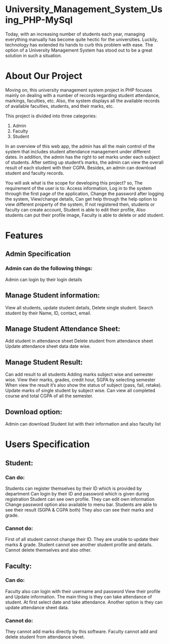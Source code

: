 # University_Management_System_Using_PHP-MySql
Today, with an increasing number of students each year, managing everything manually has become quite hectic for the universities. Luckily, technology has extended its hands to curb this problem with ease. The option of a University Management System has stood out to be a great solution in such a situation.

# About Our Project
Moving on, this university management system project in PHP focuses mainly on dealing with a number of records regarding student attendance, markings, faculties, etc. Also, the system displays all the available records of available faculties, students, and their marks, etc. 

This project is divided into three categories: 

1. Admin
2. Faculty
3. Student

In an overview of this web app, the admin has all the main control of the system that includes student attendance management under different dates. In addition, the admin has the right to set marks under each subject of students. After setting up student’s marks, the admin can view the overall result of each student with their CGPA. Besides, an admin can download student and faculty records.

You will ask what is the scope for developing this project? so, The requirement of the user is to: Access information, Log in to the system through the first page of the application, Change the password after logging the system, View/change details, Can get help through the help option to view different property of the system, If not registered then, students or faculty can create account, Student is able to edit their profile, Also students can put their profile image, Faculty is able to delete or add student.

# Features


## Admin Specification
### Admin can do the following things:

Admin can login by their login details

## Manage Student information:
View all students, update student details, Delete single student.
Search student by their Name, ID, contact, email.

## Manage Student Attendance Sheet:
Add student in attendance sheet
Delete student from attendance sheet
Update attendance sheet data date wise.

## Manage Student Result:
Can add result to all students
Adding marks subject wise and semester wise.
View their marks, grades, credit hour, SGPA by selecting semester
When view the result it’s also show the status of subject (pass, fail, retake).
Update marks of single student by subject wise.
Can view all completed course and total CGPA of all the semester.

## Download option:
Admin can download Student list with their information and also faculty list
# Users Specification


## Student:
### Can do:
Students can register themselves by their ID which is provided by department
Can login by their ID and password which is given during registration
Student can see own profile.
They can edit own information
Change password option also available to menu bar.
Students are able to see their result (SGPA & CGPA both)
They also can see their marks and grade.

### Cannot do:
First of all student cannot change their ID.
They are unable to update their marks & grade.
Student cannot see another student profile and details.
Cannot delete themselves and also other.

## Faculty:
### Can do:
Faculty also can login with their username and password
View their profile and Update information.
The main thing is they can take attendance of student. At first select date and take attendance.
Another option is they can update attendance sheet data.
### Cannot do:
They cannot add marks directly by this software.
Faculty cannot add and delete student from attendance sheet.
